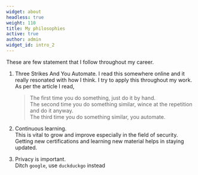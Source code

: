 ```yaml
---
widget: about
headless: true
weight: 110
title: My philosophies
active: true
author: admin
widget_id: intro_2
---
```

<!--StartFragment-->

These are few statement that I follow throughout my career.

1. Three Strikes And You Automate. I read this somewhere online and it really resonated with how I think. I try to apply this throughout my work. As per the article I read,

   > The first time you do something, just do it by hand.\
   > The second time you do something similar, wince at the repetition and do it anyway.\
   > The third time you do something similar, you automate.
2. Continuous learning.\
   This is vital to grow and improve especially in the field of security. Getting new certifications and learning new material helps in staying updated.
3. Privacy is important.\
   Ditch `google`, use `duckduckgo` instead

<!--EndFragment-->